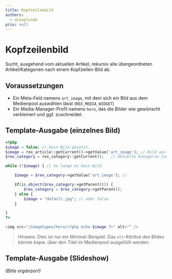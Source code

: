 ```yaml
---
title: Kopfzeilenbild
authors:
  - alexplusde
prio: null
---
```


# Kopfzeilenbild

Sucht, ausgehend vom aktuellen Artikel, rekursiv alle übergeordneten Artikel/Kategorien nach einem Kopfzeilen-Bild ab.

## Voraussetzungen

* Ein Meta-Feld namens `art_image`, mit dem sich ein Bild aus dem Medienpool auswählen lässt \(`REX_MEDIA_WIDGET`\)
* Ein Media-Manager-Profil namens `hero`, das die Bilder wie gewünscht verkleinert und ggf. zuschneidet.

## Template-Ausgabe \(einzelnes Bild\)

```php
<?php
$image = false; // Kein Bild gesetzt.
$image = rex_article::getCurrent()->getValue('art_image'); // Bild aus dem aktuellen Artikel laden   
$rex_category = rex_category::getCurrent();   // Aktuelle Kategorie laden

while (!$image) { // So lange es kein Bild

    $image = $rex_category->getValue('art_image'); // 

    if(is_object($rex_category->getParent())) {
        $rex_category = $rex_category->getParent();
    } else {
        $image = "default.jpg"; // oder false
    }

}
?>

<img src="/imagetypes/hero/<?php echo $image ?>" alt="" />
```

> Hinweis: Dies ist nur ein Minimal-Beispiel. Das `alt`-Attribut des Bildes könnte bspw. über den Titel im Medienpool ausgefüllt werden.

## Template-Ausgabe \(Slideshow\)

_\(Bitte ergänzen!\)_

